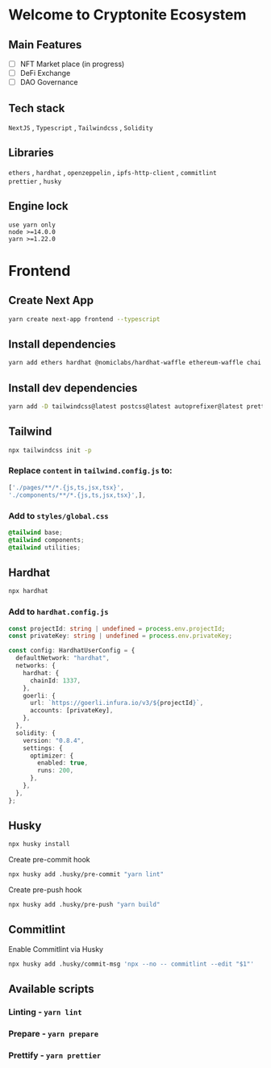 # Welcome to Cryptonite Ecosystem

## Main Features

- [ ] NFT Market place (in progress)
- [ ] DeFi Exchange
- [ ] DAO Governance

## Tech stack

`NextJS` , `Typescript` , `Tailwindcss` , `Solidity`

## Libraries

`ethers` , `hardhat` , `openzeppelin` , `ipfs-http-client` , `commitlint` \
`prettier` , `husky`

## Engine lock

`use yarn only` \
`node >=14.0.0` \
`yarn >=1.22.0`

# Frontend

## Create Next App

```bash
yarn create next-app frontend --typescript
```

## Install dependencies

```bash
yarn add ethers hardhat @nomiclabs/hardhat-waffle ethereum-waffle chai @nomiclabs/hardhat-ethers web3modal @openzeppelin/contracts ipfs-http-client@50.1.2 axios
```

## Install dev dependencies

```bash
yarn add -D tailwindcss@latest postcss@latest autoprefixer@latest prettier @commitlint/config-conventional @commitlint/cli
```

## Tailwind

```bash
npx tailwindcss init -p
```

### Replace `content` in `tailwind.config.js` to:

```javascript
['./pages/**/*.{js,ts,jsx,tsx}',
'./components/**/*.{js,ts,jsx,tsx}',],
```

### Add to `styles/global.css`

```css
@tailwind base;
@tailwind components;
@tailwind utilities;
```

## Hardhat

```bash
npx hardhat
```

### Add to `hardhat.config.js`

```typescript
const projectId: string | undefined = process.env.projectId;
const privateKey: string | undefined = process.env.privateKey;

const config: HardhatUserConfig = {
  defaultNetwork: "hardhat",
  networks: {
    hardhat: {
      chainId: 1337,
    },
    goerli: {
      url: `https://goerli.infura.io/v3/${projectId}`,
      accounts: [privateKey],
    },
  },
  solidity: {
    version: "0.8.4",
    settings: {
      optimizer: {
        enabled: true,
        runs: 200,
      },
    },
  },
};
```

## Husky

```bash
npx husky install
```

Create pre-commit hook

```bash
npx husky add .husky/pre-commit "yarn lint"
```

Create pre-push hook

```bash
npx husky add .husky/pre-push "yarn build"
```

## Commitlint

Enable Commitlint via Husky

```bash
npx husky add .husky/commit-msg 'npx --no -- commitlint --edit "$1"'
```

## Available scripts

### Linting - `yarn lint`

### Prepare - `yarn prepare`

### Prettify - `yarn prettier`
